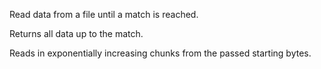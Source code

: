 Read data from a file until a match is reached.

Returns all data up to the match.

Reads in exponentially increasing chunks from the passed starting bytes.
